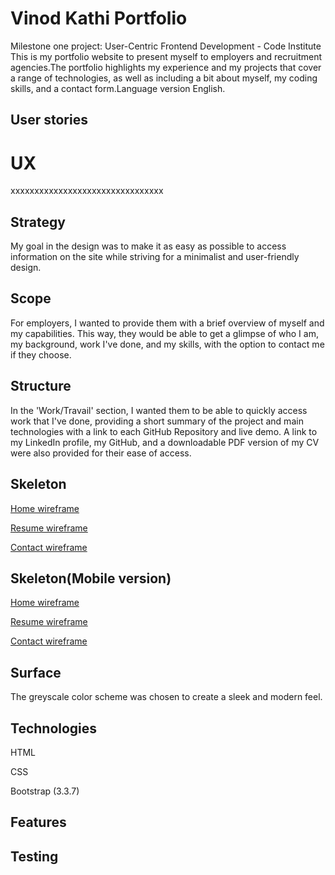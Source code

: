 # Vinod Kathi Portfolio
Milestone one project: User-Centric Frontend Development - Code Institute
This is my portfolio website to present myself to employers and recruitment agencies.The portfolio highlights my experience and my projects that cover a range of technologies, as well as including a bit about myself, my coding skills, and a contact form.Language version English.

## User stories

#   UX
xxxxxxxxxxxxxxxxxxxxxxxxxxxxxxxx

##  Strategy
My goal in the design was to make it as easy as possible to access information on the site while striving for a minimalist and user-friendly design.
##  Scope
For employers, I wanted to provide them with a brief overview of myself and my capabilities. This way, they would be able to get a glimpse of who I am, my background, work I've done, and my skills, with the option to contact me if they choose.
##  Structure
In the 'Work/Travail' section, I wanted them to be able to quickly access work that I've done, providing a short summary of the project and main technologies with a link to each GitHub Repository and live demo. A link to my LinkedIn profile, my GitHub, and a downloadable PDF version of my CV were also provided for their ease of access.
 
##  Skeleton
[Home wireframe](https://dbd37f7c-3232-4c3f-be04-d01a9e7b6fe3.ws-eu01.gitpod.io/files/download/?id=e5af8b3f-bdd6-489f-af8d-48eb85043888)

[Resume wireframe](https://dbd37f7c-3232-4c3f-be04-d01a9e7b6fe3.ws-eu01.gitpod.io/files/download/?id=aaae7ed9-d8c8-4af5-9c78-8f4d19d0431d)

[Contact wireframe](https://dbd37f7c-3232-4c3f-be04-d01a9e7b6fe3.ws-eu01.gitpod.io/files/download/?id=5ac7e55a-67c5-4774-a27e-867053a5ceed)

##  Skeleton(Mobile version)
[Home wireframe](https://dbd37f7c-3232-4c3f-be04-d01a9e7b6fe3.ws-eu01.gitpod.io/files/download/?id=e2f6c59d-101a-4818-ba29-febfc18f4f05https://dbd37f7c-3232-4c3f-be04-d01a9e7b6fe3.ws-eu01.gitpod.io/files/download/?id=e2f6c59d-101a-4818-ba29-febfc18f4f05)

[Resume wireframe](https://dbd37f7c-3232-4c3f-be04-d01a9e7b6fe3.ws-eu01.gitpod.io/files/download/?id=f29b13c9-b60d-4bae-b1ed-43208545bf08)

[Contact wireframe](https://dbd37f7c-3232-4c3f-be04-d01a9e7b6fe3.ws-eu01.gitpod.io/files/download/?id=e8e7eae6-b516-4062-b5de-2990f53b8cfc)

##  Surface
The greyscale color scheme was chosen to create a sleek and modern feel.
##  Technologies
HTML

CSS

Bootstrap (3.3.7)

## Features

## Testing
